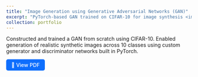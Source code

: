 ```yaml
---
title: "Image Generation using Generative Adversarial Networks (GAN)"
excerpt: "PyTorch-based GAN trained on CIFAR-10 for image synthesis <img src='/images/gan.png'>"
collection: portfolio
---
```


Constructed and trained a GAN from scratch using CIFAR-10. Enabled generation of realistic synthetic images across 10 classes using custom generator and discriminator networks built in PyTorch.

<a href="/files/AAI627 Project.pdf" target="_blank" style="display: inline-block; padding: 0.5em 1em; color: white; background-color: #0d6efd; border-radius: 5px; text-decoration: none; font-weight: 500;">
  📄 View PDF
</a>